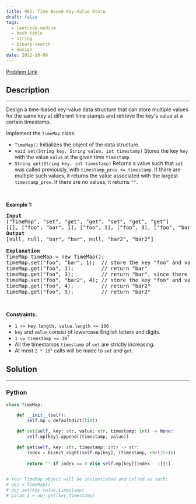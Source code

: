 ```yaml
---
title: 981. Time Based Key-Value Store
draft: false
tags: 
  - leetcode-medium
  - hash-table
  - string
  - binary-search
  - design
date: 2022-10-06
---
```


[Problem Link](https://leetcode.com/problems/time-based-key-value-store/)

## Description

---
<p>Design a time-based key-value data structure that can store multiple values for the same key at different time stamps and retrieve the key&#39;s value at a certain timestamp.</p>

<p>Implement the <code>TimeMap</code> class:</p>

<ul>
	<li><code>TimeMap()</code> Initializes the object of the data structure.</li>
	<li><code>void set(String key, String value, int timestamp)</code> Stores the key <code>key</code> with the value <code>value</code> at the given time <code>timestamp</code>.</li>
	<li><code>String get(String key, int timestamp)</code> Returns a value such that <code>set</code> was called previously, with <code>timestamp_prev &lt;= timestamp</code>. If there are multiple such values, it returns the value associated with the largest <code>timestamp_prev</code>. If there are no values, it returns <code>&quot;&quot;</code>.</li>
</ul>

<p>&nbsp;</p>
<p><strong class="example">Example 1:</strong></p>

<pre>
<strong>Input</strong>
[&quot;TimeMap&quot;, &quot;set&quot;, &quot;get&quot;, &quot;get&quot;, &quot;set&quot;, &quot;get&quot;, &quot;get&quot;]
[[], [&quot;foo&quot;, &quot;bar&quot;, 1], [&quot;foo&quot;, 1], [&quot;foo&quot;, 3], [&quot;foo&quot;, &quot;bar2&quot;, 4], [&quot;foo&quot;, 4], [&quot;foo&quot;, 5]]
<strong>Output</strong>
[null, null, &quot;bar&quot;, &quot;bar&quot;, null, &quot;bar2&quot;, &quot;bar2&quot;]

<strong>Explanation</strong>
TimeMap timeMap = new TimeMap();
timeMap.set(&quot;foo&quot;, &quot;bar&quot;, 1);  // store the key &quot;foo&quot; and value &quot;bar&quot; along with timestamp = 1.
timeMap.get(&quot;foo&quot;, 1);         // return &quot;bar&quot;
timeMap.get(&quot;foo&quot;, 3);         // return &quot;bar&quot;, since there is no value corresponding to foo at timestamp 3 and timestamp 2, then the only value is at timestamp 1 is &quot;bar&quot;.
timeMap.set(&quot;foo&quot;, &quot;bar2&quot;, 4); // store the key &quot;foo&quot; and value &quot;bar2&quot; along with timestamp = 4.
timeMap.get(&quot;foo&quot;, 4);         // return &quot;bar2&quot;
timeMap.get(&quot;foo&quot;, 5);         // return &quot;bar2&quot;
</pre>

<p>&nbsp;</p>
<p><strong>Constraints:</strong></p>

<ul>
	<li><code>1 &lt;= key.length, value.length &lt;= 100</code></li>
	<li><code>key</code> and <code>value</code> consist of lowercase English letters and digits.</li>
	<li><code>1 &lt;= timestamp &lt;= 10<sup>7</sup></code></li>
	<li>All the timestamps <code>timestamp</code> of <code>set</code> are strictly increasing.</li>
	<li>At most <code>2 * 10<sup>5</sup></code> calls will be made to <code>set</code> and <code>get</code>.</li>
</ul>


## Solution

---
### Python
``` py title='time-based-key-value-store'
class TimeMap:

    def __init__(self):
        self.mp = defaultdict(list)

    def set(self, key: str, value: str, timestamp: int) -> None:
        self.mp[key].append((timestamp, value))

    def get(self, key: str, timestamp: int) -> str:
        index = bisect_right(self.mp[key], (timestamp, chr(255)))
        
        return "" if index == 0 else self.mp[key][index - 1][1]


# Your TimeMap object will be instantiated and called as such:
# obj = TimeMap()
# obj.set(key,value,timestamp)
# param_2 = obj.get(key,timestamp)
```

